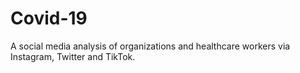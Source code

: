 # Covid-19
A social media analysis of organizations and healthcare workers via Instagram, Twitter and TikTok.
